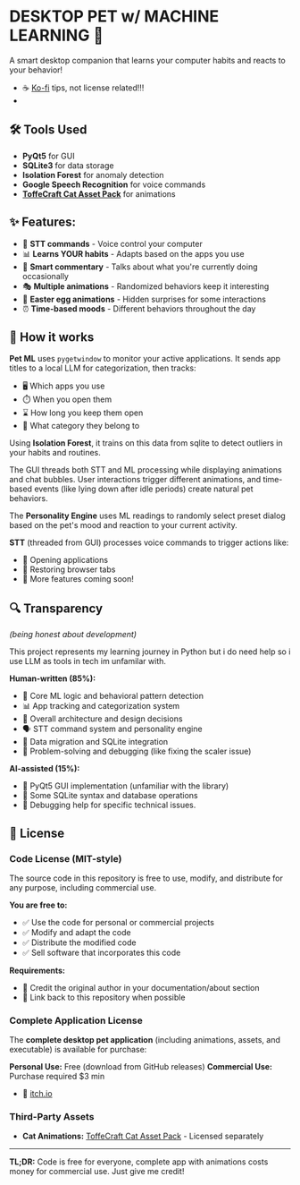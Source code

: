 #  **DESKTOP PET w/ MACHINE LEARNING** 🤖

A smart desktop companion that learns your computer habits and reacts to your behavior!

- ☕ [Ko-fi](https://bthegamedev.itch.io/desktoppet) tips, not license related!!!
- 
## 🛠️ **Tools Used**
- **PyQt5** for GUI
- **SQLite3** for data storage 
- **Isolation Forest** for anomaly detection
- **Google Speech Recognition** for voice commands
- **[ToffeCraft Cat Asset Pack](https://toffeecraft.itch.io/cat-pack)** for animations

## ✨ **Features:**
- 🎤 **STT commands** - Voice control your computer
- 📊 **Learns YOUR habits** - Adapts based on the apps you use
- 💬 **Smart commentary** - Talks about what you're currently doing occasionally
- 🎭 **Multiple animations** - Randomized behaviors keep it interesting
- 🥚 **Easter egg animations** - Hidden surprises for some interactions
- ⏰ **Time-based moods** - Different behaviors throughout the day

## 🧠 **How it works**
**Pet ML** uses `pygetwindow` to monitor your active applications. It sends app titles to a local LLM for categorization, then tracks:
- 🖥️ Which apps you use
- ⏱️ When you open them  
- ⌛ How long you keep them open
- 📂 What category they belong to

Using **Isolation Forest**, it trains on this data from sqlite to detect outliers in your habits and routines.

The GUI threads both STT and ML processing while displaying animations and chat bubbles. User interactions trigger different animations, and time-based events (like lying down after idle periods) create natural pet behaviors.

The **Personality Engine** uses ML readings to randomly select preset dialog based on the pet's mood and reaction to your current activity.

**STT** (threaded from GUI) processes voice commands to trigger actions like:
- 📱 Opening applications
- 🔄 Restoring browser tabs  
- 🚀 More features coming soon!

## 🔍 **Transparency** 
*(being honest about development)*

This project represents my learning journey in Python but i do need help so i use LLM as tools in tech im unfamilar with.

**Human-written (85%):**
- 🧠 Core ML logic and behavioral pattern detection
- 📊 App tracking and categorization system  
- 🎯 Overall architecture and design decisions
- 🗣️ STT command system and personality engine
- 🔄 Data migration and SQLite integration
- 🐛 Problem-solving and debugging (like fixing the scaler issue)

**AI-assisted (15%):**
- 🎨 PyQt5 GUI implementation (unfamiliar with the library)
- 🔧 Some SQLite syntax and database operations
- 🐞 Debugging help for specific technical issues.

## 📄 **License**

### Code License (MIT-style)
The source code in this repository is free to use, modify, and distribute for any purpose, including commercial use.

**You are free to:**
- ✅ Use the code for personal or commercial projects
- ✅ Modify and adapt the code
- ✅ Distribute the modified code
- ✅ Sell software that incorporates this code

**Requirements:**
- 📝 Credit the original author in your documentation/about section
- 🔗 Link back to this repository when possible

### Complete Application License
The **complete desktop pet application** (including animations, assets, and executable) is available for purchase:

**Personal Use:** Free (download from GitHub releases)
**Commercial Use:** Purchase required $3 min
- 🛒 [itch.io](https://bthegamedev.itch.io/desktoppet)

### Third-Party Assets
- **Cat Animations:** [ToffeCraft Cat Asset Pack](https://toffeecraft.itch.io/cat-pack) - Licensed separately

---
**TL;DR:** Code is free for everyone, complete app with animations costs money for commercial use. Just give me credit! 
